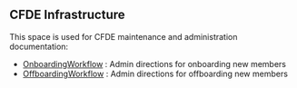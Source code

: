 ## CFDE Infrastructure

This space is used for CFDE maintenance and administration documentation:

+ [OnboardingWorkflow](https://github.com/nih-cfde/organization/blob/master/infrastructure/OnboardingWorkflow.md) : Admin directions for onboarding new members
+ [OffboardingWorkflow](https://github.com/nih-cfde/organization/blob/master/infrastructure/OffboardingWorkflow.md) : Admin directions for offboarding new members
